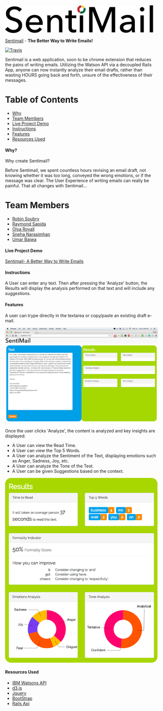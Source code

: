 ![SentiMail Logo](/public/assets/logo_sentimail.png "Logo Sentimail")

[Sentimail](https://github.com/raysapida/Mini-Hackathon-Project) - **The Better Way to Write Emails!**

[![Travis](https://img.shields.io/travis/nosir/cleave.js.svg?maxAge=2592000)](https://travis-ci.org/nosir/cleave.js)

Sentimail is a web application, soon to be chrome extension that reduces the pains of writing emails. Utilizing the Watson API via a decoupled Rails App, anyone can now instantly analyze their email drafts, rather than wasting HOURS going back and forth, unsure of the effectiveness of their messages.

# Table of Contents
* [Why](#why)
* [Team Members](#team-members)
* [Live Project Demo](#project-demo)
* [Instructions](#instructions)
* [Features](#features)
* [Resources Used](#resources)

#### <a name="why"></a>Why?
Why create Sentimail? 

Before Sentimail, we spent countless hours revising an email draft, not knowing whether it was too long, conveyed the wrong emotions, or if the message was clear. The User Experience of writing emails can really be painful. That all changes with Sentimail...

# <a name="team-members"></a>Team Members
* [Robin Soubry](https://github.com/RobinSoubry)
* [Raymond Sapida](https://github.com/raysapida)
* [Olya Royall](https://github.com/venture-vin)
* [Sneha Narasimhan](https://github.com/snehabn)
* [Umar Bajwa](https://github.com/UmarFBajwa)

#### <a name="project-demo"></a> Live Project Demo

[Sentimail- A Better Way to Write Emails](http://sentimail.herokuapp.com/)

#### <a name="instructions"></a> Instructions

A User can enter any text. Then after pressing the 'Analyze' button, the Results will display
the analysis performed on that text and will include any suggestions.

#### <a name="features"></a> Features

A user can trype directly in the textarea or copy/paste an existing draft e-mail.

![SentiMail landingpage](/screenshots/landing_page_email.png "SentiMail landing page with draft e-mail")

Once the user clicks 'Analyze', the content is analyzed and key insights are displayed:
- A User can view the Read Time.
- A User can view the Top 5 Words.
- A User can analyze the Sentiment of the Text, displaying emotions such as Anger, Sadness, Joy, etc.
- A User can analyze the Tone of the Test.
- A User can be given Suggestions based on the context.

![SentiMail results](/screenshots/results.png "SentiMail results")


#### <a name="resources"></a> Resources Used
- [IBM Watsons API](https://www.ibm.com/watson/developercloud/)
- [d3.js](https://d3js.org/)
- [Jquery](https://github.com/jquery/jquery)
- [BootStrap](http://getbootstrap.com/)
- [Rails Api](https://github.com/rails/rails)
